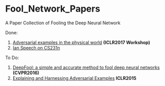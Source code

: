 # Fool_Network_Papers
A Paper Collection of Fooling the Deep Neural Network

Done:
1. [Adversarial examples in the physical world](http://cn.arxiv.org/abs/1607.02533) 
**(ICLR2017 Workshop)**
2. [Ian Speech on CS231n](http://cs231n.stanford.edu/slides/2017/cs231n_2017_lecture16.pdf)

To Do:
1. [DeepFool: a simple and accurate method to fool deep neural networks](https://www.cv-foundation.org/openaccess/content_cvpr_2016/papers/Moosavi-Dezfooli_DeepFool_A_Simple_CVPR_2016_paper.pdf)
**(CVPR2016)**
2. [Explaining and Harnessing Adversarial Examples](https://arxiv.org/abs/1412.6572)
**ICLR2015**
